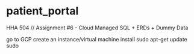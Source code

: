 # patient_portal
HHA 504 // Assignment #6 - Cloud Managed SQL + ERDs + Dummy Data


go to GCP
create an instance/virtual machine
install sudo apt-get update
sudo 